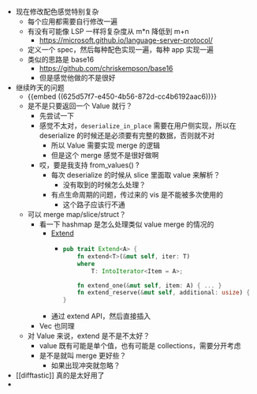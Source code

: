 - 现在修改配色感觉特别复杂
	- 每个应用都需要自行修改一遍
	- 有没有可能像 LSP 一样将复杂度从 m*n 降低到 m+n
		- https://microsoft.github.io/language-server-protocol/
	- 定义一个 spec，然后每种配色实现一遍，每种 app 实现一遍
	- 类似的思路是 base16
		- https://github.com/chriskempson/base16
		- 但是感觉他做的不是很好
- 继续昨天的问题
	- {{embed ((625d57f7-e450-4b56-872d-cc4b6192aac6))}}
	- 是不是只要返回一个 Value 就行？
		- 先尝试一下
		- 感觉不太对，`deserialize_in_place` 需要在用户侧实现，所以在 deserialize 的时候还是必须要有完整的数据，否则就不对
			- 所以 Value 需要实现 merge 的逻辑
			- 但是这个 merge 感觉不是很好做啊
		- 哎，要是我支持 from_values() ?
			- 每次 deserialize 的时候从 slice 里面取 value 来解析？
				- 没有取到的时候怎么处理？
			- 有点生命周期的问题，传过来的 vis 是不能被多次使用的
				- 这个路子应该行不通
	- 可以 merge map/slice/struct？
		- 看一下 hashmap 是怎么处理类似 value merge 的情况的
			- [Extend](https://doc.rust-lang.org/std/collections/struct.HashMap.html#impl-Extend%3C(K%2C%20V)%3E)
				- ```rust
				  pub trait Extend<A> {
				      fn extend<T>(&mut self, iter: T)
				      where
				          T: IntoIterator<Item = A>;
				  
				      fn extend_one(&mut self, item: A) { ... }
				      fn extend_reserve(&mut self, additional: usize) { ... }
				  }
				  ```
			- 通过 extend API，然后直接插入
		- Vec 也同理
	- 对 Value 来说，extend 是不是不太好？
		- value 既有可能是单个值，也有可能是 collections，需要分开考虑
		- 是不是就叫 merge 更好些？
			- 如果出现冲突就忽略？
- [[difftastic]] 真的是太好用了
-